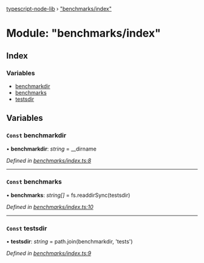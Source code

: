 [typescript-node-lib](../README.md) › ["benchmarks/index"](_benchmarks_index_.md)

# Module: "benchmarks/index"

## Index

### Variables

* [benchmarkdir](_benchmarks_index_.md#const-benchmarkdir)
* [benchmarks](_benchmarks_index_.md#const-benchmarks)
* [testsdir](_benchmarks_index_.md#const-testsdir)

## Variables

### `Const` benchmarkdir

• **benchmarkdir**: *string* = __dirname

*Defined in [benchmarks/index.ts:8](https://github.com/OctoD/typescript-module-template/blob/77d3f42/benchmarks/index.ts#L8)*

___

### `Const` benchmarks

• **benchmarks**: *string[]* = fs.readdirSync(testsdir)

*Defined in [benchmarks/index.ts:10](https://github.com/OctoD/typescript-module-template/blob/77d3f42/benchmarks/index.ts#L10)*

___

### `Const` testsdir

• **testsdir**: *string* = path.join(benchmarkdir, 'tests')

*Defined in [benchmarks/index.ts:9](https://github.com/OctoD/typescript-module-template/blob/77d3f42/benchmarks/index.ts#L9)*
